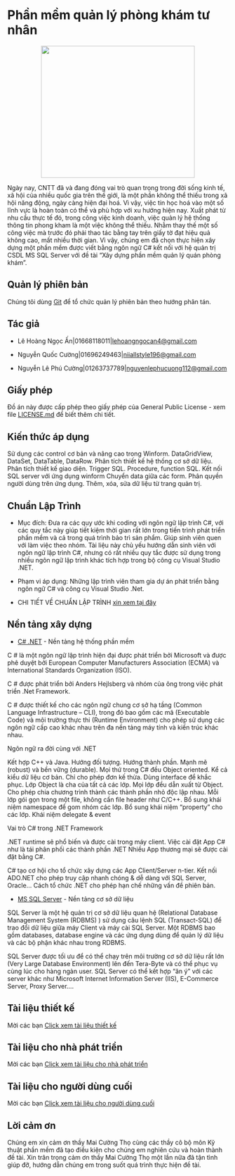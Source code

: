 # Phần mềm quản lý phòng khám tư nhân
<p align="center">
  <img width="350" height="300" src="https://github.com/GroupACCProject4305/Project_4305/blob/master/92052logohuunghi.png">
</p>   

Ngày nay, CNTT đã và đang đóng vai trò quan trọng trong đời sống kinh tế, xã hội của nhiều quốc gia trên thế giới, là một phần không thể thiếu trong xã hội năng động, ngày càng hiện đại hoá. Vì vậy, việc tin học hoá vào một số lĩnh vực là hoàn toàn có thể và phù hợp với xu hướng hiện nay. Xuất phát từ nhu cầu thực tế đó, trong công việc kinh doanh, việc quản lý hệ thống thông tin phong kham là một việc không thể thiếu. Nhằm thay thế một số công việc mà trước đó phải thao tác bằng tay trên giấy tờ đạt hiệu quả không cao, mất nhiều thời gian. Vì vậy, chúng em đã chọn thực hiện xây dựng một phần mềm được viết bằng ngôn ngữ C# kết nối với hệ quản trị CSDL MS SQL Server với đề tài “Xây dựng phần mềm quản lý quán phòng khám”.

## Quản lý phiên bản

Chúng tôi dùng [Git](https://git-scm.com/) để tổ chức quản lý phiên bản theo hướng phân tán.

## Tác giả

- Lê Hoàng Ngọc Ấn|01668118011|lehoangngocan4@gmail.com

- Nguyễn Quốc Cường|01696249463|niiallstyle196@gmail.com

- Nguyễn Lê Phú Cường|01263737789|nguyenlephucuong112@gmail.com 
## Giấy phép

Đồ án này được cấp phép theo giấy phép của General Public License - xem file [LICENSE.md](https://github.com/GroupACCProject4305/Project_4305/blob/master/Document/LICENSE.md) để biết thêm chi tiết.

## Kiến thức áp dụng

Sử dụng các control cơ bản và nâng cao trong Winform.
DataGridView, DataSet, DataTable, DataRow.
Phân tích thiết kế hệ thống cơ sở dữ liệu.
Phân tích thiết kế giao diện.
Trigger SQL.
Procedure, function SQL.
Kết nối SQL server với ứng dụng winform
Chuyển data giữa các form.
Phân quyền người dùng trên ứng dụng.
Thêm, xóa, sửa dữ liệu từ trang quản trị.
## Chuẩn Lập Trình

- Mục đích: Đưa ra các quy ước khi coding với ngôn ngữ lập trình C#, với các quy tắc này giúp tiết kiệm thời gian rất lớn trong tiến trình phát triển phần mềm và cả trong quá trình bảo trì sản phẩm. Giúp sinh viên quen với làm việc theo nhóm. Tài liệu này chủ yếu hướng dẫn sinh viên với ngôn ngữ lập trình C#, nhưng có rất nhiều quy tắc được sử dụng trong nhiều ngôn ngữ lập trình khác tích hợp trong bộ công cụ Visual Studio .NET.

- Phạm vi áp dụng: Những lập trình viên tham gia dự án phát triển bằng ngôn ngữ C# và công cụ Visual Studio .Net.
* CHI TIẾT VỀ CHUẨN LẬP TRÌNH [xin xem tại đây](https://github.com/GroupACCProject4305/Project_4305/blob/master/Document/Chuanlaptrinh.md)

## Nền tảng xây dựng

* [C# .NET](https://goo.gl/k4TNvU) - Nền tảng hệ thống phần mềm

C # là một ngôn ngữ lập trình hiện đại được phát triển bởi Microsoft và được phê duyệt bởi European Computer Manufacturers Association (ECMA) và International Standards Organization (ISO).

C # được phát triển bởi Anders Hejlsberg và nhóm của ông trong việc phát triển .Net Framework.

C # được thiết kế cho các ngôn ngữ chung cơ sở hạ tầng (Common Language Infrastructure – CLI), trong đó bao gồm các mã (Executable Code) và môi trường thực thi (Runtime Environment) cho phép sử dụng các ngôn ngữ cấp cao khác nhau trên đa nền tảng máy tính và kiến trúc khác nhau.

Ngôn ngữ ra đời cùng với .NET

Kết hợp C++ và Java.
Hướng đối tượng.
Hướng thành phần.
Mạnh mẽ (robust) và bền vững (durable).
Mọi thứ trong C# đều Object oriented.
Kể cả kiểu dữ liệu cơ bản.
Chỉ cho phép đơn kế thừa.
Dùng interface để khắc phục.
Lớp Object là cha của tất cả các lớp.
Mọi lớp đều dẫn xuất từ Object.
Cho phép chia chương trình thành các thành phần nhỏ độc lập nhau.
Mỗi lớp gói gọn trong một file, không cần file header như C/C++.
Bổ sung khái niệm namespace để gom nhóm các lớp.
Bổ sung khái niệm “property” cho các lớp.
Khái niệm delegate & event

Vai trò C# trong .NET Framework

.NET runtime sẽ phổ biến và được cài trong máy client.
Việc cài đặt App C# như là tái phân phối các thành phần .NET
Nhiều App thương mại sẽ được cài đặt bằng C#.

C# tạo cơ hội cho tổ chức xây dựng các App Client/Server n-tier.
Kết nối ADO.NET cho phép truy cập nhanh chóng & dễ dàng với SQL Server, Oracle…
Cách tổ chức .NET cho phép hạn chế những vấn đề phiên bản.

* [MS SQL Server](https://goo.gl/UKLeUi) - Nền tảng cơ sở dữ liệu

SQL Server là một hệ quản trị cơ sở dữ liệu quan hệ (Relational Database Management System (RDBMS) ) sử dụng câu lệnh SQL (Transact-SQL) để trao đổi dữ liệu giữa máy Client và máy cài SQL Server. Một RDBMS bao gồm databases, database engine và các ứng dụng dùng để quản lý dữ liệu và các bộ phận khác nhau trong RDBMS.

SQL Server được tối ưu để có thể chạy trên môi trường cơ sở dữ liệu rất lớn (Very Large Database Environment) lên đến Tera-Byte và có thể phục vụ cùng lúc cho hàng ngàn user. SQL Server có thể kết hợp “ăn ý” với các server khác như Microsoft Internet Information Server (IIS), E-Commerce Server, Proxy Server….

## Tài liệu thiết kế
Mời các bạn [Click xem tài liệu thiết kế]()

## Tài liệu cho nhà phát triển
Mời các bạn [Click xem tài liệu cho nhà phát triển](https://github.com/GroupACCProject4305/Project_4305/blob/master/Document/TLphattrien.md)

## Tài liệu cho người dùng cuối

Mời các bạn [Click xem tài liệu cho người dùng cuối](https://github.com/GroupACCProject4305/Project_4305/blob/master/Document/TLnguoidung.md)

## Lời cảm ơn

Chúng em xin cảm ơn thầy Mai Cường Thọ cùng các thầy cô bộ môn Kỹ thuật phần mềm đã tạo điều kiện cho chúng em nghiên cứu và hoàn thành đề tài. Xin trân trọng cảm ơn thầy Mai Cường Thọ một lần nữa đã tận tình giúp đỡ, hướng dẫn chúng em trong suốt quá trình thực hiện đề tài.
